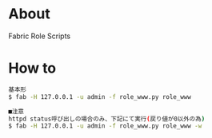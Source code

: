 # About

Fabric Role Scripts

# How to

```bash
基本形
$ fab -H 127.0.0.1 -u admin -f role_www.py role_www

■注意
httpd status呼び出しの場合のみ、下記にて実行(戻り値が0以外の為)
$ fab -H 127.0.0.1 -u admin -f role_www.py role_www -w
```
